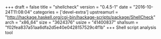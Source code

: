 +++
draft = false
title = "shellcheck"
version = "0.4.5-1"
date = "2016-10-24T11:08:04"
categories = ['devel-extra']
upstreamurl = "http://hackage.haskell.org/cgi-bin/hackage-scripts/package/ShellCheck"
arch = "x86_64"
size = "3624376"
usize = "41400837"
sha1sum = "f02fea837a51aa6dfa2d5e40e0428157529c4f1b"
+++
Shell script analysis tool
